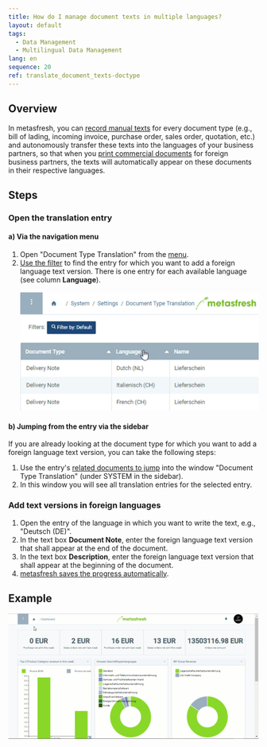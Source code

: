 ```yaml
---
title: How do I manage document texts in multiple languages?
layout: default
tags:
  - Data Management
  - Multilingual Data Management
lang: en
sequence: 20
ref: translate_document_texts-doctype
---
```


## Overview
In metasfresh, you can [record manual texts](Print_text_on_documents-doctype) for every document type (e.g., bill of lading, incoming invoice, purchase order, sales order, quotation, etc.) and autonomously transfer these texts into the languages of your business partners, so that when you [print commercial documents](PrintPreview) for foreign business partners, the texts will automatically appear on these documents in their respective languages.

## Steps

### Open the translation entry

#### a) Via the navigation menu
1. Open "Document Type Translation" from the [menu](Menu).
1. [Use the filter](Filtering_function) to find the entry for which you want to add a foreign language text version. There is one entry for each available language (see column **Language**).<br><br>![](assets/Doctype_translation_languages.png)

#### b) Jumping from the entry via the sidebar
If you are already looking at the document type for which you want to add a foreign language text version, you can take the following steps:

1. Use the entry's [related documents to jump](JumptoviaSidebar) into the window "Document Type Translation" (under SYSTEM in the sidebar).
1. In this window you will see all translation entries for the selected entry.

### Add text versions in foreign languages
1. Open the entry of the language in which you want to write the text, e.g., "Deutsch (DE)".
1. In the text box **Document Note**, enter the foreign language text version that shall appear at the end of the document.
1. In the text box **Description**, enter the foreign language text version that shall appear at the beginning of the document.
1. [metasfresh saves the progress automatically](Saveindicator).

## Example
![](assets/Translate_document_texts-doctype.gif)
